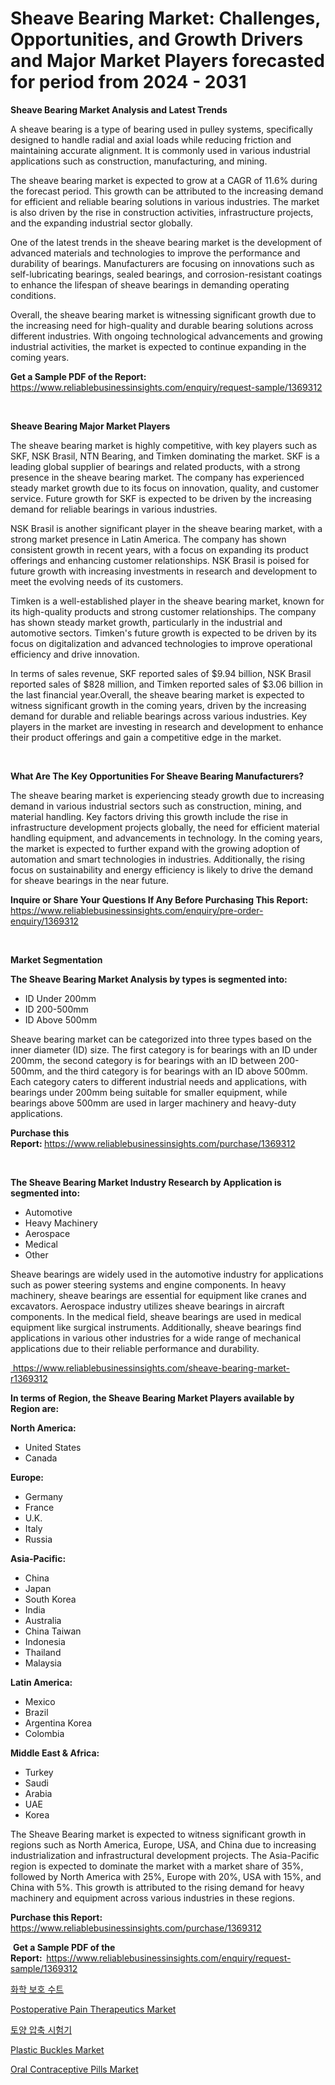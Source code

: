 <p><h1>Sheave Bearing Market: Challenges, Opportunities, and Growth Drivers and Major Market Players forecasted for period from 2024 - 2031</h1></p><p><strong>Sheave Bearing Market Analysis and Latest Trends</strong></p>
<p><p>A sheave bearing is a type of bearing used in pulley systems, specifically designed to handle radial and axial loads while reducing friction and maintaining accurate alignment. It is commonly used in various industrial applications such as construction, manufacturing, and mining.</p><p>The sheave bearing market is expected to grow at a CAGR of 11.6% during the forecast period. This growth can be attributed to the increasing demand for efficient and reliable bearing solutions in various industries. The market is also driven by the rise in construction activities, infrastructure projects, and the expanding industrial sector globally.</p><p>One of the latest trends in the sheave bearing market is the development of advanced materials and technologies to improve the performance and durability of bearings. Manufacturers are focusing on innovations such as self-lubricating bearings, sealed bearings, and corrosion-resistant coatings to enhance the lifespan of sheave bearings in demanding operating conditions.</p><p>Overall, the sheave bearing market is witnessing significant growth due to the increasing need for high-quality and durable bearing solutions across different industries. With ongoing technological advancements and growing industrial activities, the market is expected to continue expanding in the coming years.</p></p>
<p><strong>Get a Sample PDF of the Report:&nbsp;</strong> <a href="https://www.reliablebusinessinsights.com/enquiry/request-sample/1369312">https://www.reliablebusinessinsights.com/enquiry/request-sample/1369312</a></p>
<p>&nbsp;</p>
<p><strong>Sheave Bearing Major Market Players</strong></p>
<p><p>The sheave bearing market is highly competitive, with key players such as SKF, NSK Brasil, NTN Bearing, and Timken dominating the market. SKF is a leading global supplier of bearings and related products, with a strong presence in the sheave bearing market. The company has experienced steady market growth due to its focus on innovation, quality, and customer service. Future growth for SKF is expected to be driven by the increasing demand for reliable bearings in various industries.</p><p>NSK Brasil is another significant player in the sheave bearing market, with a strong market presence in Latin America. The company has shown consistent growth in recent years, with a focus on expanding its product offerings and enhancing customer relationships. NSK Brasil is poised for future growth with increasing investments in research and development to meet the evolving needs of its customers.</p><p>Timken is a well-established player in the sheave bearing market, known for its high-quality products and strong customer relationships. The company has shown steady market growth, particularly in the industrial and automotive sectors. Timken's future growth is expected to be driven by its focus on digitalization and advanced technologies to improve operational efficiency and drive innovation.</p><p>In terms of sales revenue, SKF reported sales of $9.94 billion, NSK Brasil reported sales of $828 million, and Timken reported sales of $3.06 billion in the last financial year.Overall, the sheave bearing market is expected to witness significant growth in the coming years, driven by the increasing demand for durable and reliable bearings across various industries. Key players in the market are investing in research and development to enhance their product offerings and gain a competitive edge in the market.</p></p>
<p>&nbsp;</p>
<p><strong>What Are The Key Opportunities For Sheave Bearing Manufacturers?</strong></p>
<p><p>The sheave bearing market is experiencing steady growth due to increasing demand in various industrial sectors such as construction, mining, and material handling. Key factors driving this growth include the rise in infrastructure development projects globally, the need for efficient material handling equipment, and advancements in technology. In the coming years, the market is expected to further expand with the growing adoption of automation and smart technologies in industries. Additionally, the rising focus on sustainability and energy efficiency is likely to drive the demand for sheave bearings in the near future.</p></p>
<p><strong>Inquire or Share Your Questions If Any Before Purchasing This Report:</strong> <a href="https://www.reliablebusinessinsights.com/enquiry/pre-order-enquiry/1369312">https://www.reliablebusinessinsights.com/enquiry/pre-order-enquiry/1369312</a></p>
<p>&nbsp;</p>
<p><strong>Market Segmentation</strong></p>
<p><strong>The Sheave Bearing Market Analysis by types is segmented into:</strong></p>
<p><ul><li>ID Under 200mm</li><li>ID 200-500mm</li><li>ID Above 500mm</li></ul></p>
<p><p>Sheave bearing market can be categorized into three types based on the inner diameter (ID) size. The first category is for bearings with an ID under 200mm, the second category is for bearings with an ID between 200-500mm, and the third category is for bearings with an ID above 500mm. Each category caters to different industrial needs and applications, with bearings under 200mm being suitable for smaller equipment, while bearings above 500mm are used in larger machinery and heavy-duty applications.</p></p>
<p><strong>Purchase this Report:&nbsp;</strong><a href="https://www.reliablebusinessinsights.com/purchase/1369312">https://www.reliablebusinessinsights.com/purchase/1369312</a></p>
<p>&nbsp;</p>
<p><strong>The Sheave Bearing Market Industry Research by Application is segmented into:</strong></p>
<p><ul><li>Automotive</li><li>Heavy Machinery</li><li>Aerospace</li><li>Medical</li><li>Other</li></ul></p>
<p><p>Sheave bearings are widely used in the automotive industry for applications such as power steering systems and engine components. In heavy machinery, sheave bearings are essential for equipment like cranes and excavators. Aerospace industry utilizes sheave bearings in aircraft components. In the medical field, sheave bearings are used in medical equipment like surgical instruments. Additionally, sheave bearings find applications in various other industries for a wide range of mechanical applications due to their reliable performance and durability.</p></p>
<p><a href="https://www.reliablebusinessinsights.com/sheave-bearing-market-r1369312">&nbsp;https://www.reliablebusinessinsights.com/sheave-bearing-market-r1369312</a></p>
<p><strong>In terms of Region, the Sheave Bearing Market Players available by Region are:</strong></p>
<p>
    <p> <strong> North America: </strong>
        <ul>
            <li>United States</li>
            <li>Canada</li>
        </ul>
        </p> 
    <p> <strong> Europe: </strong>
        <ul>
            <li>Germany</li>
            <li>France</li>
            <li>U.K.</li>
            <li>Italy</li>
            <li>Russia</li>
        </ul>
        </p> 
    <p> <strong> Asia-Pacific: </strong>
        <ul>
            <li>China</li>
            <li>Japan</li>
            <li>South Korea</li>
            <li>India</li>
            <li>Australia</li>
            <li>China Taiwan</li>
            <li>Indonesia</li>
            <li>Thailand</li>
            <li>Malaysia</li>
        </ul>
        </p> 
    <p> <strong> Latin America: </strong>
        <ul>
            <li>Mexico</li>
            <li>Brazil</li>
            <li>Argentina Korea</li>
            <li>Colombia</li>
        </ul>
        </p> 
    <p> <strong> Middle East & Africa: </strong>
        <ul>
            <li>Turkey</li>
            <li>Saudi</li>
            <li>Arabia</li>
            <li>UAE</li>
            <li>Korea</li>
        </ul>
    </p>
    </p>
<p><p>The Sheave Bearing market is expected to witness significant growth in regions such as North America, Europe, USA, and China due to increasing industrialization and infrastructural development projects. The Asia-Pacific region is expected to dominate the market with a market share of 35%, followed by North America with 25%, Europe with 20%, USA with 15%, and China with 5%. This growth is attributed to the rising demand for heavy machinery and equipment across various industries in these regions.</p></p>
<p><strong>Purchase this Report: </strong><a href="https://www.reliablebusinessinsights.com/purchase/1369312">https://www.reliablebusinessinsights.com/purchase/1369312</a></p>
<p>&nbsp;<strong>Get a Sample PDF of the Report:&nbsp;&nbsp;</strong><a href="https://www.reliablebusinessinsights.com/enquiry/request-sample/1369312">https://www.reliablebusinessinsights.com/enquiry/request-sample/1369312</a></p>
<p><strong></strong></p>
<p><p><a href="https://medium.com/@sophieinleeds/%ED%99%94%ED%95%99-%EB%B3%B4%ED%98%B8%EB%B3%B5-%EC%8B%9C%EC%9E%A5-%EB%8F%99%ED%96%A5-%EB%B0%8F-%EC%8B%9C%EC%9E%A5-%EB%B6%84%EC%84%9D%EC%9D%80-2024-2031%EB%85%84%EA%B9%8C%EC%A7%80-%EC%98%88%EC%B8%A1%EB%90%A9%EB%8B%88%EB%8B%A4-e37e16372109">화학 보호 수트</a></p><p><a href="https://github.com/liliskanaya73/Market-Research-Report-List-1/blob/main/postoperative-pain-therapeutics-market.md">Postoperative Pain Therapeutics Market</a></p><p><a href="https://medium.com/@treyhettinger2023/%ED%86%A0%EC%96%91-%EC%A1%B0%EB%B0%80%EB%8F%84-%EC%B8%A1%EC%A0%95%EA%B8%B0-%EC%8B%9C%EC%9E%A5-%EC%A0%90%EC%9C%A0%EC%9C%A8-%EB%B3%80%ED%99%94-%EB%B0%8F-%EC%8B%9C%EC%9E%A5-%EC%84%B1%EC%9E%A5-%ED%8A%B8%EB%A0%8C%EB%93%9C-2024-2031-365b940e2821">토양 압축 시험기</a></p><p><a href="https://www.linkedin.com/pulse/insights-plastic-buckles-market-size-which-expanding-fh4dc">Plastic Buckles Market</a></p><p><a href="https://github.com/eeenafisainka/Market-Research-Report-List-1/blob/main/oral-contraceptive-pills-market.md">Oral Contraceptive Pills Market</a></p></p>